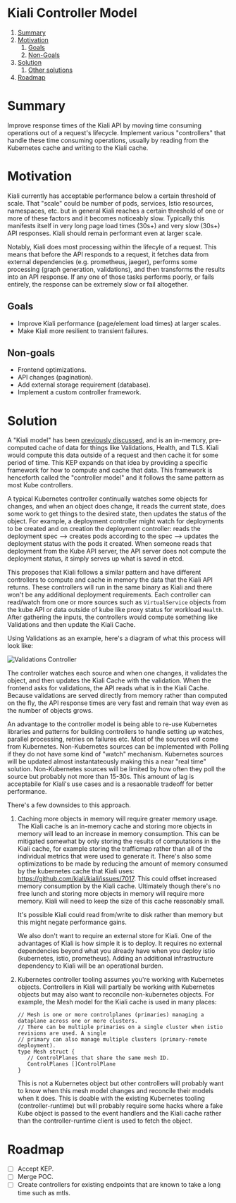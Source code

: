 # Kiali Controller Model

1. [Summary](#summary)
2. [Motivation](#motivation)
   1. [Goals](#goals)
   2. [Non-Goals](#nongoals)
3. [Solution](#solution)
   1. [Other solutions](#othersolutions)
4. [Roadmap](#roadmap)

# Summary

Improve response times of the Kiali API by moving time consuming operations out of a request's lifecycle. Implement various "controllers" that handle these time consuming operations, usually by reading from the Kubernetes cache and writing to the Kiali cache.

# Motivation

Kiali currently has acceptable performance below a certain threshold of scale. That "scale" could be number of pods, services, Istio resources, namespaces, etc. but in general Kiali reaches a certain threshold of one or more of these factors and it becomes noticeably slow. Typically this manifests itself in very long page load times (30s+) and very slow (30s+) API responses. Kiali should remain performant even at larger scale.

Notably, Kiali does most processing within the lifecyle of a request. This means that before the API responds to a request, it fetches data from external dependencies (e.g. prometheus, jaeger), performs some processing (graph generation, validations), and then transforms the results into an API response. If any one of those tasks performs poorly, or fails entirely, the response can be extremely slow or fail altogether.

## Goals

- Improve Kiali performance (page/element load times) at larger scales.
- Make Kiali more resilient to transient failures.

## Non-goals

- Frontend optimizations.
- API changes (pagination).
- Add external storage requirement (database).
- Implement a custom controller framework.

# Solution

A "Kiali model" has been [previously discussed](https://github.com/kiali/kiali/discussions/4080), and is an in-memory, pre-computed cache of data for things like Validations, Health, and TLS. Kiali would compute this data outside of a request and then cache it for some period of time. This KEP expands on that idea by providing a specific framework for how to compute and cache that data. This framework is henceforth called the "controller model" and it follows the same pattern as most Kube controllers.

A typical Kubernetes controller continually watches some objects for changes, and when an object does change, it reads the current state, does some work to get things to the desired state, then updates the status of the object. For example, a deployment controller might watch for deployments to be created and on creation the deployment controller: reads the deployment spec --> creates pods according to the spec --> updates the deployment status with the pods it created. When someone reads that deployment from the Kube API server, the API server does not compute the deployment status, it simply serves up what is saved in etcd.

This proposes that Kiali follows a similar pattern and have different controllers to compute and cache in memory the data that the Kiali API returns. These controllers will run in the same binary as Kiali and there won't be any additional deployment requirements. Each controller can read/watch from one or more sources such as `VirtualService` objects from the kube API or data outside of kube like proxy status for workload `Health`. After gathering the inputs, the controllers would compute something like Validations and then update the Kiali Cache.

Using Validations as an example, here's a diagram of what this process will look like:

![Validations Controller](Validations_Controller.png "Validations Controller")

The controller watches each source and when one changes, it validates the object, and then updates the Kiali Cache with the validation. When the frontend asks for validations, the API reads what is in the Kiali Cache. Because validations are served directly from memory rather than computed on the fly, the API response times are very fast and remain that way even as the number of objects grows.

An advantage to the controller model is being able to re-use Kubernetes libraries and patterns for building controllers to handle setting up watches, parallel processing, retries on failures etc. Most of the sources will come from Kubernetes. Non-Kubernetes sources can be implemented with Polling if they do not have some kind of "watch" mechanism. Kubernetes sources will be updated almost instantateously making this a near "real time" solution. Non-Kubernetes sources will be limited by how often they poll the source but probably not more than 15-30s. This amount of lag is acceptabile for Kiali's use cases and is a resaonable tradeoff for better performance.

There's a few downsides to this approach.

1. Caching more objects in memory will require greater memory usage. The Kiali cache is an in-memory cache and storing more objects in memory will lead to an increase in memory consumption. This can be mitigated somewhat by only storing the results of computations in the Kiali cache, for example storing the trafficmap rather than all of the individual metrics that were used to generate it. There's also some optimizations to be made by reducing the amount of memory consumed by the kubernetes cache that Kiali uses: https://github.com/kiali/kiali/issues/7017. This could offset increased memory consumption by the Kiali cache. Ultimately though there's no free lunch and storing more objects in memory will require more memory. Kiali will need to keep the size of this cache reasonably small.

   It's possible Kiali could read from/write to disk rather than memory but this might negate performance gains.

   We also don't want to require an external store for Kiali. One of the advantages of Kiali is how simple it is to deploy. It requires no external dependencies beyond what you already have when you deploy istio (kubernetes, istio, prometheus). Adding an additional infrastructure dependency to Kiali will be an operational burden.

2. Kubernetes controller tooling assumes you're working with Kubernetes objects. Controllers in Kiali will partially be working with Kubernetes objects but may also want to reconcile non-kubernetes objects. For example, the Mesh model for the Kiali cache is used in many places:

   ```
   // Mesh is one or more controlplanes (primaries) managing a dataplane across one or more clusters.
   // There can be multiple primaries on a single cluster when istio revisions are used. A single
   // primary can also manage multiple clusters (primary-remote deployment).
   type Mesh struct {
      // ControlPlanes that share the same mesh ID.
      ControlPlanes []ControlPlane
   }
   ```

   This is not a Kubernetes object but other controllers will probably want to know when this mesh model changes and reconcile their models when it does. This is doable with the existing Kubernetes tooling (controller-runtime) but will probably require some hacks where a fake Kube object is passed to the event handlers and the Kiali cache rather than the controller-runtime client is used to fetch the object.

# Roadmap

- [ ] Accept KEP.
- [ ] Merge POC.
- [ ] Create controllers for existing endpoints that are known to take a long time such as mtls.

